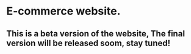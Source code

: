 # E-commerce website.

## This is a beta version of the website, The final version will be released soom, stay tuned!
